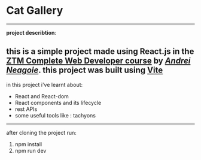 # Cat Gallery
---
**project describtion**:

this is a simple project made using **React.js** in the [**ZTM Complete Web Developer course**](https://zerotomastery.io/courses/coding-bootcamp/) by [*Andrei Neagoie*](https://zerotomastery.io/about/instructor/andrei-neagoie/).
this project was built using [Vite](https://vitejs.dev/guide/)
---
in this project i've learnt about:
- React and React-dom
- React components and its lifecycle
- rest APIs
- some useful tools like : tachyons
---
after cloning the project run:
1. npm install
2. npm run dev
